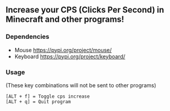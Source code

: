 ## Increase your CPS (Clicks Per Second) in Minecraft and other programs!

### Dependencies

- Mouse <https://pypi.org/project/mouse/>
- Keyboard <https://pypi.org/project/keyboard/>

### Usage

(These key combinations will not be sent to other programs)

```text
[ALT + f] = Toggle cps increase
[ALT + q] = Quit program
```
